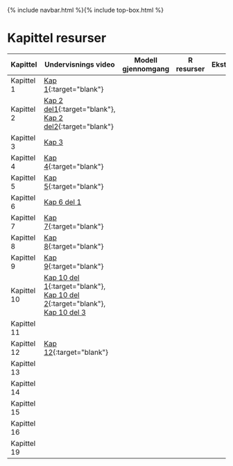 {% include navbar.html %}{% include top-box.html %}
# Kapittel resurser


| Kapittel         | Undervisnings video                                                  | Modell gjennomgang          | R resurser | Ekstra | 
|----------------|-----------------|--------------------| -----------------|--------------------|
|Kapittel 1      |[Kap 1](https://vimeo.com/501610409/eea0f3307d){:target="blank"}       |          | ||
|Kapittel 2      |[Kap 2 del1](https://vimeo.com/501613904/81d7c4e525){:target="blank"}, [Kap 2 del2](https://vimeo.com/504638984/efa8a23ab1){:target="blank"}      |          | ||
|Kapittel 3      |[Kap 3](https://vimeo.com/506599392/df28453a9f)      |          | ||
|Kapittel 4      |[Kap 4](https://vimeo.com/506890802/860c32c661){:target="blank"}    |          | ||
|Kapittel 5      |[Kap 5](https://www.youtube.com/watch?v=M52pOMBhG3Y&ab_channel=ThomasGressnes){:target="blank"}     |          | ||
|Kapittel 6      |[Kap 6 del 1](https://www.youtube.com/watch?v=D-sqDgVsTz4&ab_channel=ThomasGressnes)   |          | ||
|Kapittel 7      |[Kap 7](https://www.youtube.com/watch?v=CcYR4bmBnw8&ab_channel=ThomasGressnes){:target="blank"}   |          | ||
|Kapittel 8      |[Kap 8](https://www.youtube.com/watch?v=mSpzll5Vo14&ab_channel=ThomasGressnes){:target="blank"}    |          | ||
|Kapittel 9      |[Kap 9](https://www.youtube.com/watch?v=DeEmBjPoyvA&t=1083s&ab_channel=ThomasGressnes){:target="blank"}    |          | ||
|Kapittel 10     |[Kap 10 del 1](https://www.youtube.com/watch?v=WtHeoBtZdII&list=PLBUCAkNzSCdAKBWxZgSz3Rw_Kv9gk6MqC&index=18&t=378s&ab_channel=ThomasGressnes){:target="blank"}, [Kap 10 del 2](https://www.youtube.com/watch?v=QAe5s51A1b0&list=PLBUCAkNzSCdAKBWxZgSz3Rw_Kv9gk6MqC&index=20&ab_channel=ThomasGressnes){:target="blank"}, [Kap 10 del 3](https://youtu.be/caxVOnL8OnQ?si=lr4u5128VUYy0O2z)     |          | ||
|Kapittel 11     |    |          | ||
|Kapittel 12     |[Kap 12](https://www.youtube.com/watch?v=caxVOnL8OnQ&list=PLBUCAkNzSCdAKBWxZgSz3Rw_Kv9gk6MqC&index=21&ab_channel=ThomasGressnes){:target="blank"}      |          | ||
|Kapittel 13     |    |          | ||
|Kapittel 14     |    |          | ||
|Kapittel 15     |     |          | ||
|Kapittel 16     | |          | ||
|Kapittel 19     |    |          | ||
